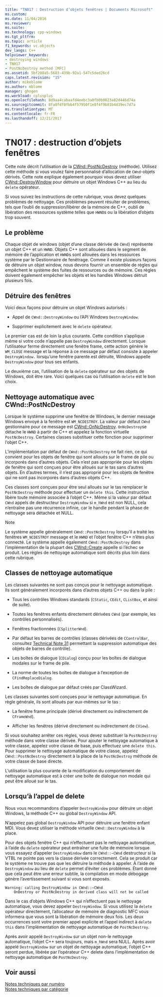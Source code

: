 ```yaml
---
title: "TN017 : Destruction d’objets fenêtres | Documents Microsoft"
ms.custom: 
ms.date: 11/04/2016
ms.reviewer: 
ms.suite: 
ms.technology: cpp-windows
ms.tgt_pltfrm: 
ms.topic: article
f1_keywords: vc.objects
dev_langs: C++
helpviewer_keywords:
- destroying windows
- TN017
- PostNcDestroy method [MFC]
ms.assetid: 5bf208a5-5683-439b-92a1-547c5ded26cd
caps.latest.revision: "15"
author: mikeblome
ms.author: mblome
manager: ghogen
ms.workload: cplusplus
ms.openlocfilehash: 8d9aa4cabaafd4eebc3a0fb0b0023a82d446d74a
ms.sourcegitcommit: 8fa8fdf0fbb4f57950f1e8f4f9b81b4d39ec7d7a
ms.translationtype: MT
ms.contentlocale: fr-FR
ms.lasthandoff: 12/21/2017
---
```

# <a name="tn017-destroying-window-objects"></a>TN017 : destruction d’objets fenêtres
Cette note décrit l’utilisation de la [CWnd::PostNcDestroy](../mfc/reference/cwnd-class.md#postncdestroy) (méthode). Utilisez cette méthode si vous voulez faire personnalisé d’allocation de `CWnd`-objets dérivés. Cette note explique également pourquoi vous devez utiliser [CWnd::DestroyWindow](../mfc/reference/cwnd-class.md#destroywindow) pour détruire un objet Windows C++ au lieu du `delete` opérateur.  
  
 Si vous suivez les instructions de cette rubrique, vous devez quelques problèmes de nettoyage. Ces problèmes peuvent résulter de problèmes, tels que l’oubli de suppression/libérer de la mémoire de C++, oubli de libération des ressources système telles que `HWND`s ou la libération d’objets trop souvent.  
  
## <a name="the-problem"></a>Le problème  
 Chaque objet de windows (objet d’une classe dérivée de `CWnd`) représente un objet C++ et un `HWND`. Objets C++ sont allouées dans le segment de mémoire de l’application et `HWND`s sont allouées dans les ressources système par le Gestionnaire de fenêtrage. Comme il existe plusieurs façons de détruire un objet window, nous devons fournir un ensemble de règles qui empêchent le système des fuites de ressources ou de mémoire. Ces règles doivent également empêcher les objets et les handles Windows détruit plusieurs fois.  
  
## <a name="destroying-windows"></a>Détruire des fenêtres  
 Voici deux façons pour détruire un objet Windows autorisés :  
  
-   Appel de `CWnd::DestroyWindow` ou l’API Windows `DestroyWindow`.  
  
-   Supprimer explicitement avec le `delete` opérateur.  
  
 Le premier cas est de loin la plus courante. Cette condition s’applique même si votre code n’appelle pas `DestroyWindow` directement. Lorsque l’utilisateur ferme directement une fenêtre frame, cette action génère le `WM_CLOSE` message et la réponse à ce message par défaut consiste à appeler `DestroyWindow.` lorsqu’une fenêtre parente est détruite, Windows appelle `DestroyWindow` pour tous ses enfants.  
  
 Le deuxième cas, l’utilisation de la `delete` opérateur sur des objets de Windows, doit être rare. Voici quelques cas où l’utilisation `delete` est le bon choix.  
  
## <a name="auto-cleanup-with-cwndpostncdestroy"></a>Nettoyage automatique avec CWnd::PostNcDestroy  
 Lorsque le système supprime une fenêtre de Windows, le dernier message Windows envoyé à la fenêtre est `WM_NCDESTROY`. La valeur par défaut `CWnd` gestionnaire pour ce message est [CWnd::OnNcDestroy](../mfc/reference/cwnd-class.md#onncdestroy). `OnNcDestroy`se détache le `HWND` à partir de C++ et appelez la fonction virtuelle `PostNcDestroy`. Certaines classes substituer cette fonction pour supprimer l’objet C++.  
  
 L’implémentation par défaut de `CWnd::PostNcDestroy` ne fait rien, ce qui convient pour les objets de fenêtre qui sont alloués sur le frame de pile ou incorporés dans d’autres objets. Cela n’est pas appropriée pour les objets de fenêtre qui sont conçues pour être alloués sur le tas sans d’autres objets. En d’autres termes, il n’est pas approprié pour les objets de fenêtre qui ne sont pas incorporés dans d’autres objets C++.  
  
 Ces classes sont conçues pour être seul alloués sur le tas remplacer le `PostNcDestroy` méthode pour effectuer un `delete this`. Cette instruction libère toute mémoire associée à l’objet C++. Même si la valeur par défaut `CWnd` appels de destructeur `DestroyWindow` si `m_hWnd` est non NULL, cela n’entraîne pas une récurrence infinie, car le handle pendant la phase de nettoyage sera détachée et NULL.  
  
> [!NOTE]
>  Le système appelle généralement `CWnd::PostNcDestroy` lorsqu’il a traité les fenêtres `WM_NCDESTROY` message et le `HWND` et l’objet fenêtre C++ n’êtes plus connecté. Le système appelle également `CWnd::PostNcDestroy` dans l’implémentation de la plupart des [CWnd::Create](../mfc/reference/cwnd-class.md#create) appelle si l’échec se produit. Les règles de nettoyage automatique sont décrits plus loin dans cette rubrique.  
  
## <a name="auto-cleanup-classes"></a>Classes de nettoyage automatique  
 Les classes suivantes ne sont pas conçus pour le nettoyage automatique. Ils sont généralement incorporés dans d’autres objets C++ ou dans la pile :  
  
-   Tous les contrôles Windows standards (`CStatic`, `CEdit`, `CListBox`, et ainsi de suite).  
  
-   Toutes les fenêtres enfants directement dérivées `CWnd` (par exemple, les contrôles personnalisés).  
  
-   Fenêtres fractionnées (`CSplitterWnd`).  
  
-   Par défaut les barres de contrôles (classes dérivées de `CControlBar`, consultez [Technical Note 31](../mfc/tn031-control-bars.md) permettant la suppression automatique des objets de barres de contrôle).  
  
-   Les boîtes de dialogue (`CDialog`) conçu pour les boîtes de dialogue modales sur le frame de pile.  
  
-   La norme de toutes les boîtes de dialogue à l’exception de `CFindReplaceDialog`.  
  
-   Les boîtes de dialogue par défaut créés par ClassWizard.  
  
 Les classes suivantes sont conçues pour le nettoyage automatique. En règle générale, ils sont alloués par eux-mêmes sur le tas :  
  
-   La fenêtre frame principale (dérivé directement ou indirectement de `CFrameWnd`).  
  
-   Afficher les fenêtres (dérivé directement ou indirectement de `CView`).  
  
 Si vous souhaitez arrêter ces règles, vous devez substituer la `PostNcDestroy` méthode dans votre classe dérivée. Pour ajouter le nettoyage automatique à votre classe, appelez votre classe de base, puis effectuez une `delete this`. Pour supprimer le nettoyage automatique de votre classe, appelez `CWnd::PostNcDestroy` directement à la place de la `PostNcDestroy` méthode de votre classe de base directe.  
  
 L’utilisation la plus courante de la modification du comportement de nettoyage automatique est à créer une boîte de dialogue non modale qui peut être alloué sur le tas.  
  
## <a name="when-to-call-delete"></a>Lorsqu’à l’appel de delete  
 Nous vous recommandons d’appeler `DestroyWindow` pour détruire un objet Windows, la méthode C++ ou global `DestroyWindow` API.  
  
 N’appelez pas global `DestroyWindow` API pour détruire une fenêtre enfant MDI. Vous devez utiliser la méthode virtuelle `CWnd::DestroyWindow` à la place.  
  
 Pour des objets fenêtre C++ qui n’effectuent pas le nettoyage automatique, à l’aide du `delete` opérateur peut entraîner une fuite de mémoire lorsque vous essayez d’appeler `DestroyWindow` dans le `CWnd::~CWnd` destructeur si la VTBL ne pointe pas vers la classe dérivée correctement. Cela se produit car le système ne trouve pas que les détruire la méthode à appeler. À l’aide de `DestroyWindow` au lieu de `delete` permet d’éviter ces problèmes. Étant donné que cela peut être une erreur subtile, la compilation en mode débogage génère l’avertissement suivant si vous sont exposés.  
  
```  
Warning: calling DestroyWindow in CWnd::~CWnd  
    OnDestroy or PostNcDestroy in derived class will not be called  
```  
  
 Dans le cas d’objets Windows C++ qui n’effectuent pas le nettoyage automatique, vous devez appeler `DestroyWindow`. Si vous utilisez la `delete` opérateur directement, l’allocateur de mémoire de diagnostic MFC vous informera que vous sont la libération de mémoire deux fois. Les deux occurrences sont votre premier appel explicite et l’appel indirect à `delete this` dans l’implémentation de nettoyage automatique de `PostNcDestroy`.  
  
 Après avoir appelé `DestroyWindow` sur un objet non-le nettoyage automatique, l’objet C++ sera toujours, mais `m_hWnd` sera NULL. Après avoir appelé `DestroyWindow` sur un objet de nettoyage automatique, l’objet C++ seront perdue, libérée par l’opérateur C++ delete dans l’implémentation de nettoyage automatique de `PostNcDestroy`.  
  
## <a name="see-also"></a>Voir aussi  
 [Notes techniques par numéro](../mfc/technical-notes-by-number.md)   
 [Notes techniques par catégorie](../mfc/technical-notes-by-category.md)

